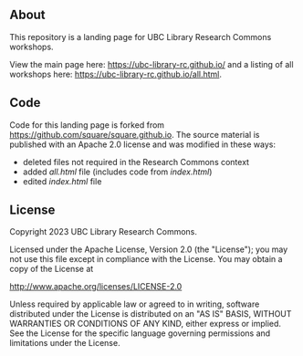 ## About

This repository is a landing page for UBC Library Research Commons workshops.

View the main page here: <a href="https://ubc-library-rc.github.io/">https://ubc-library-rc.github.io/</a> and a listing of all workshops here: <a href="https://ubc-library-rc.github.io/all.html">https://ubc-library-rc.github.io/all.html</a>.

## Code
Code for this landing page is forked from <https://github.com/square/square.github.io>. The source material is published with an Apache 2.0 license and was modified in these ways:
- deleted files not required in the Research Commons context
- added *all.html* file (includes code from *index.html*) 
- edited *index.html* file

## License
Copyright 2023 UBC Library Research Commons.

Licensed under the Apache License, Version 2.0 (the "License");
you may not use this file except in compliance with the License.
You may obtain a copy of the License at

<http://www.apache.org/licenses/LICENSE-2.0>

Unless required by applicable law or agreed to in writing, software
distributed under the License is distributed on an "AS IS" BASIS,
WITHOUT WARRANTIES OR CONDITIONS OF ANY KIND, either express or implied.
See the License for the specific language governing permissions and
limitations under the License.
